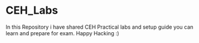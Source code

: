 # CEH_Labs

In this Repository i have shared CEH Practical labs and setup guide you can learn and prepare for exam. Happy Hacking :)

